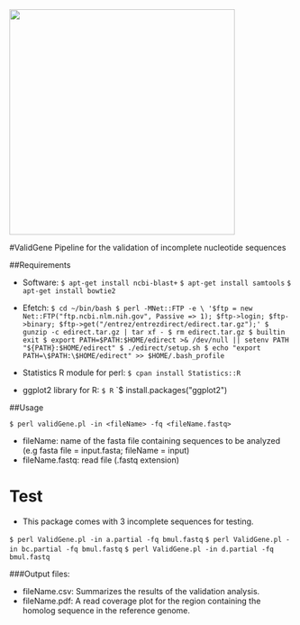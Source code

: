 <img src="DSG_doodle.png" width="400">

#ValidGene
Pipeline for the validation of incomplete nucleotide sequences

##Requirements

* Software:
`$ apt-get install ncbi-blast+`
`$ apt-get install samtools`
`$ apt-get install bowtie2`
* Efetch:
`$ cd ~/bin/bash
$ perl -MNet::FTP -e \
    '$ftp = new Net::FTP("ftp.ncbi.nlm.nih.gov", Passive => 1);
    $ftp->login; $ftp->binary;
    $ftp->get("/entrez/entrezdirect/edirect.tar.gz");'
$ gunzip -c edirect.tar.gz | tar xf -
$ rm edirect.tar.gz
$ builtin exit
$ export PATH=$PATH:$HOME/edirect >& /dev/null || setenv PATH "${PATH}:$HOME/edirect"
$ ./edirect/setup.sh
$ echo "export PATH=\$PATH:\$HOME/edirect" >> $HOME/.bash_profile`


* Statistics R module for perl:
`$ cpan install Statistics::R`

* ggplot2 library for R:
`$ R`
`$ install.packages("ggplot2")

##Usage

`$ perl validGene.pl -in <fileName> -fq <fileName.fastq>`

* fileName: name of the fasta file containing sequences to be analyzed (e.g fasta file = input.fasta; fileName = input)
* fileName.fastq: read file (.fastq extension)

# Test

* This package comes with 3 incomplete sequences for testing.

`$ perl ValidGene.pl -in a.partial -fq bmul.fastq`
`$ perl ValidGene.pl -in bc.partial -fq bmul.fastq`
`$ perl ValidGene.pl -in d.partial -fq bmul.fastq`

###Output files:
* fileName.csv: Summarizes the results of the validation analysis.
* fileName.pdf: A read coverage plot for the region containing the homolog sequence in the reference genome.
